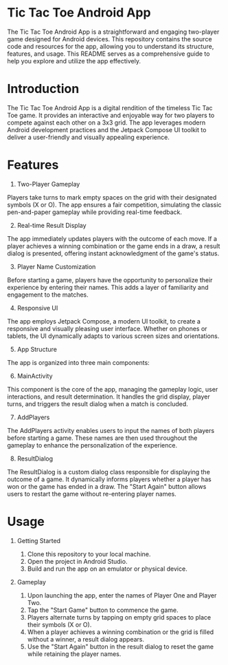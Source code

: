 # Tic Tac Toe Android App

The Tic Tac Toe Android App is a straightforward and engaging two-player game designed for Android devices. This repository contains the source code and resources for the app, allowing you to understand its structure, features, and usage. This README serves as a comprehensive guide to help you explore and utilize the app effectively.

# Introduction

The Tic Tac Toe Android App is a digital rendition of the timeless Tic Tac Toe game. It provides an interactive and enjoyable way for two players to compete against each other on a 3x3 grid. The app leverages modern Android development practices and the Jetpack Compose UI toolkit to deliver a user-friendly and visually appealing experience.

# Features

1) Two-Player Gameplay

Players take turns to mark empty spaces on the grid with their designated symbols (X or O). The app ensures a fair competition, simulating the classic pen-and-paper gameplay while providing real-time feedback.

2) Real-time Result Display

The app immediately updates players with the outcome of each move. If a player achieves a winning combination or the game ends in a draw, a result dialog is presented, offering instant acknowledgment of the game's status.

3) Player Name Customization

Before starting a game, players have the opportunity to personalize their experience by entering their names. This adds a layer of familiarity and engagement to the matches.

4) Responsive UI

The app employs Jetpack Compose, a modern UI toolkit, to create a responsive and visually pleasing user interface. Whether on phones or tablets, the UI dynamically adapts to various screen sizes and orientations.

5) App Structure

The app is organized into three main components:

6) MainActivity

This component is the core of the app, managing the gameplay logic, user interactions, and result determination. It handles the grid display, player turns, and triggers the result dialog when a match is concluded.

7) AddPlayers

The AddPlayers activity enables users to input the names of both players before starting a game. These names are then used throughout the gameplay to enhance the personalization of the experience.

8) ResultDialog

The ResultDialog is a custom dialog class responsible for displaying the outcome of a game. It dynamically informs players whether a player has won or the game has ended in a draw. The "Start Again" button allows users to restart the game without re-entering player names.

# Usage

1) Getting Started

   1) Clone this repository to your local machine.
   2) Open the project in Android Studio.
   3) Build and run the app on an emulator or physical device.

2) Gameplay

   1) Upon launching the app, enter the names of Player One and Player Two.
   2) Tap the "Start Game" button to commence the game.
   3) Players alternate turns by tapping on empty grid spaces to place their symbols (X or O).
   4) When a player achieves a winning combination or the grid is filled without a winner, a result dialog appears.
   5) Use the "Start Again" button in the result dialog to reset the game while retaining the player names.
